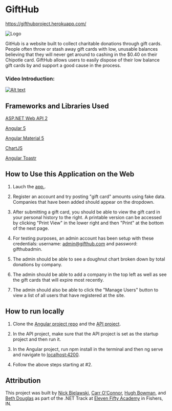 # GiftHub

https://gifthubproject.herokuapp.com/

![Logo](https://i.imgur.com/ytZX4Lb.png)

GitHub is a website built to collect charitable donations through gift cards. People often throw or stash away gift cards with low, unusable balances believing that they will never get around to cashing in the $0.40 on their Chipotle card. GiftHub allows users to easily dispose of their low balance gift cards by and support a good cause in the process.

### Video Introduction:
[![Alt text](https://img.youtube.com/vi/B5PbJQ0WhhY/0.jpg)](https://www.youtube.com/watch?v=B5PbJQ0WhhY)


## Frameworks and Libraries Used

[ASP.NET Web API 2](https://msdn.microsoft.com/en-us/library/dn448365(v=vs.118).aspx)

[Angular 5](https://angular.io)

[Angular Material 5](https://material.angular.io/)

[ChartJS](http://www.chartjs.org/)

[Angular Toastr](https://scttcper.github.io/ngx-toastr/)

## How to Use this Application on the Web

1. Lauch the [app.](https://gifthubproject.herokuapp.com/).

2. Register an account and try posting "gift card" amounts using fake data. Companies that have been added should appear on the dropdown. 

3. After submitting a gift card, you should be able to view the gift card in your personal history to the right. A printable version can be accessed by clicking "Print View" in the lower right and then "Print" at the bottom of the next page.

4. For testing purposes, an admin account has been setup with these credentials: username: admin@gifthub.com and password: gifthubadmin.

5. The admin should be able to see a doughnut chart broken down by total donations by company.

6. The admin should be able to add a company in the top left as well as see the gift cards that will expire most recently. 

7. The admin should also be able to click the "Manage Users" button to view a list of all users that have registered at the site.

## How to run locally

1. Clone the [Angular project repo](https://github.com/digitopoi/GiftHubAngular) and the [API project](https://github.com/digitopoi/GiftHubAPI).

2. In the API project, make sure that the API project is set as the startup project and then run it.

3. In the Angular project, run npm install in the terminal and then ng serve and navigate to [localhost:4200](localhost:4200).

4. Follow the above steps starting at #2.

## Attribution

This project was built by [Nick Bielawski](https://github.com/nbielawski), [Carr O'Connor](https://github.com/carroconnor), [Hugh Bowman](https://github.com/digitopoi), and [Beth Douglas](https://github.com/BethDouglas) as part of the .NET Track at [Eleven Fifty Academy](https://www.elevenfifty.org/) in Fishers, IN.
